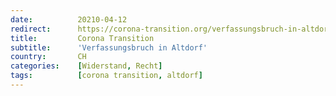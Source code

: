 ```yaml
---
date:          20210-04-12
redirect:      https://corona-transition.org/verfassungsbruch-in-altdorf
title:         Corona Transition
subtitle:      'Verfassungsbruch in Altdorf'
country:       CH
categories:    [Widerstand, Recht]
tags:          [corona transition, altdorf]
---
```

